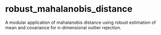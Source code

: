 # robust_mahalanobis_distance
A modular application of mahalanobis distance using robust estimation of mean and covariance for n-dimensional outlier rejection.
